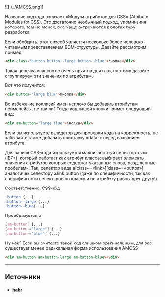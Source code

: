 ![[./_/AMCSS.png]]

  
Название подхода означает «Модули атрибутов для CSS» (Attribute Modules for CSS). Это достаточно необычный подход, упоминания которого, тем не менее, все чаще встречаются в блогах гуру разработки.  
  
Если обобщить, этот способ является несколько более человеко-читаемым представлением БЭМ-структуры. Давайте рассмотрим пример:  
  
```html
<div class="button button--large button--blue">Кнопка</div>
```

Такая цепочка классов не очень приятна для глаз, поэтому давайте сгруппируем эти значения по атрибутам.  
  
Вот что получится:  
  
```html
<div button="large blue">Кнопка</div>
```

  
Во избежание коллизий имен неплохо бы добавить атрибутам неймспейсы, не так ли? Тогда код нашей кнопки примет следующий вид:  
  
```html
<div am-button="large blue">Кнопка</div>
```

Если вы используете валидатор для проверки кода на корректность, не забывайте также добавить приставку «data-» перед названием атрибута.  
  
Для записи CSS-кода используется малоизвестный селектор «~=» (IE7+), который работает как атрибут класса: выбирает элементы, значения атрибутов которых содержат указанные слова, разделенные пробелами. Так, селектор вида a[class~=«link»][class~=«button»] аналогичен селектору a.link.button (даже по специфичности, так как специфичности селекторов по классу и по атрибуту равны друг другу!).  
  
Соответственно, CSS-код  
  
```css
.button {...}
.button--large {...}
.button--blue{...}
```

Преобразуется в  
  
```css
[am-button] {...}
[am-button~="large"] {...}
[am-button~="blue"] {...}
```

Ну как? Если вы считаете такой код слишком оригинальным, для вас существует менее радикальная форма использования AMCSS:  
  
```html
<div am-button am-button-large am-button-blue></div>
```

---

## Источники
- #### [habr](https://habr.com/ru/articles/256109/#amcss)
